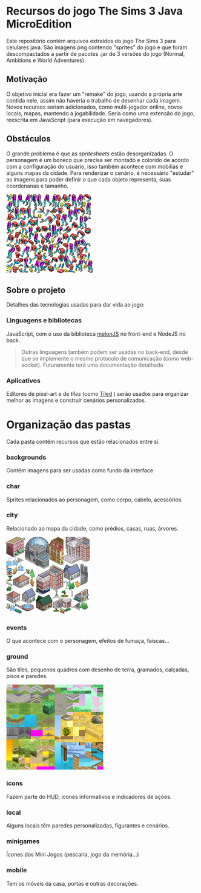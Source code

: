 # Recursos do jogo The Sims 3 Java MicroEdition
Este repositório contém arquivos extraídos do jogo The Sims 3 para
celulares java. São imagens png contendo "sprites" do jogo e que foram
descompactados a partir de pacotes .jar de 3 versões do jogo (Normal,
Ambitions e World Adventures).

## Motivação
O objetivo inicial era fazer um "remake" do jogo, usando a própria arte
contida nele, assim não haveria o trabalho de desenhar cada imagem. Novos
recursos seriam adicionados, como multi-jogador online, novos locais, mapas,
mantendo a jogabilidade. Seria como uma extensão do jogo, reescrita em JavaScript
(para execução em navegadores).

## Obstáculos
O grande problema é que as _spritesheets_ estão desorganizadas. O personagem é um
boneco que precisa ser montado e colorido de acordo com a configuração do usuário,
isso também acontece com mobilias e alguns mapas da cidade. Para renderizar o cenário,
é necessário "estudar" as imagens para poder definir o que cada objeto representa, suas
coordenanas e tamanho.

![boneco](char/76img.png)

## Sobre o projeto
Detalhes das tecnologias usadas para dar vida ao jogo:
### Linguagens e bibliotecas
JavaScript, com o uso da biblioteca [melonJS](https://melonjs.org) no front-end e NodeJS no back.

> Outras linguagens também podem ser usadas no back-end, desde que se implemente o mesmo
> protocolo de comunicação (como web-socket). Futuramente terá uma documentação detalhada

### Aplicativos
Editores de pixel-art e de _tiles_ (como [Tiled](https://mapeditor.org) ) serão usados para organizar
melhor as imagens e construir cenários personalizados.

# Organização das pastas
Cada pasta contém recursos que estão relacionados entre sí.

### backgrounds
Contém imagens para ser usadas como fundo da interface

### char
Sprites relacionados ao personagem, como corpo, cabelo, acessórios.

### city
Relacionado ao mapa da cidade, como prédios, casas, ruas, árvores.

![prédios](city/11img.png)

### events
O que acontece com o personagem, efeitos de fumaça, faíscas...

### ground
São tiles, pequenos quadros com desenho de terra, gramados, calçadas, pisos e paredes.

![pisos e calçadas](ground/ground.png)

### icons
Fazem parte do HUD, ícones informativos e indicadores de ações.

### local
Alguns locais têm paredes personalizadas, figurantes e cenários.

### minigames
Ícones dos Mini Jogos (pescaria, jogo da memória...)

### mobile
Tem os móveis da casa, portas e outras decorações.